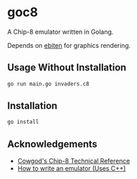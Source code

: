 
# goc8

A Chip-8 emulator written in Golang.

Depends on [ebiten](https://ebiten.org) for graphics rendering.
## Usage Without Installation

```bash
go run main.go invaders.c8
```

## Installation

```bash
go install
```

  
## Acknowledgements

 - [Cowgod's Chip-8 Technical Reference](http://devernay.free.fr/hacks/chip8/C8TECH10.HTM)
 - [How to write an emulator (Uses C++)](https://github.com/matiassingers/awesome-readme)

  